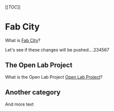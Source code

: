 [[_TOC_]]
# Fab City
What is <a href="https://fabcity.uber.space/Fab%20City%20Hamburg%20Definition.md/ed34707e46ba99142c65d89e7b25bb18dc801274" title="Title">Fab City</a>?

Let's see if these changes will be pushed....234567

## The Open Lab Project
What is the Open Lab Project  <a href="https://fabcity.uber.space/Open%20Lab.md" title="Title"> Open Lab Project</a>?

## Another category
And more text